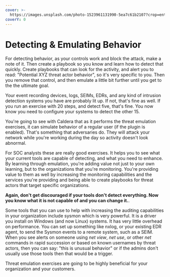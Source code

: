 ```yaml
---
cover: >-
  https://images.unsplash.com/photo-1523961131990-5ea7c61b2107?crop=entropy&cs=srgb&fm=jpg&ixid=MnwxOTcwMjR8MHwxfHNlYXJjaHw0fHx0ZWNofGVufDB8fHx8MTY0NTk5MDg4Mg&ixlib=rb-1.2.1&q=85
coverY: 0
---
```


# Detecting & Emulating Behavior

For detecting behavior, as your controls work and block the attack, make a note of it. Then create a playbook so you know and learn how to detect that quickly. Create playbooks that can look for the activity, and alert you to read: "Potential XYZ threat actor behavior", so it's very specific to you. Then you remove that control, and then emulate a little bit further until you get to the the ultimate goal.&#x20;

Your event recording devices, logs, SEIMs, EDRs, and any kind of intrusion detection systems you have are probably lit up. If not, that's fine as well. If you run an exercise with 20 steps, and detect five, that's fine. You now know you need to configure your systems to detect the other 15.&#x20;

You're going to see with Caldera that as it performs the threat emulation exercises, it can simulate behavior of a regular user (if the plugin is enabled). That's something that adversaries do. They will attack your network while you're working during the day so activity doesn't look abnormal.&#x20;

For SOC analysts these are really good exercises. It helps you to see what your current tools are capable of detecting, and what you need to enhance. By learning through emulation, you're adding value not just to your own learning, but to the organizations that you're monitoring. You're providing value to them as well by increasing the monitoring capabilities and the services you're providing and being able to create playbooks for threat actors that target specific organizations.&#x20;

**Again, don't get discouraged if your tools don't detect everything. Now you know what it is not capable of and you can change it.**.&#x20;

Some tools that you can use to help with increasing the auditing capabilities in your organization include sysmon which is very powerful. It is a driver you install on Windows (and now Linux) systems. It has very little overhead on performance. You can set up something like nxlog, or your existing EDR agent, to send the Sysmon events to a remote system, such as a SEIM. When you see alerts on someone using *net view*, *net use*, or other *net* commands in rapid succession or based on known usernames by threat actors, then you can say: "this is unusual behavior" or if the admins don't usually use those tools then that would be a trigger. 

Threat emulation exercises are going to be highly beneficial for your organization and your customers.

